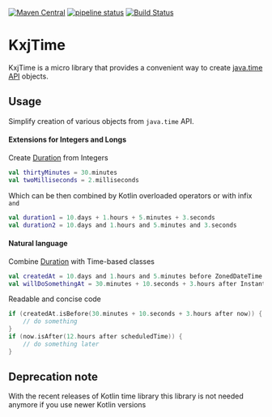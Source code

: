 [![Maven Central](https://maven-badges.herokuapp.com/maven-central/com.sandjelkovic.kxjtime/kxjtime/badge.svg)](https://maven-badges.herokuapp.com/maven-central/com.sandjelkovic.kxjtime/kxjtime/)
[![pipeline status](https://gitlab.com/sandjelkovic/kxjtime/badges/develop/pipeline.svg)](https://gitlab.com/sandjelkovic/kxjtime/commits/develop)
[![Build Status](https://travis-ci.com/sandjelkovic/kxjtime.svg?branch=master)](https://travis-ci.com/sandjelkovic/kxjtime)

# KxjTime
KxjTime is a micro library that provides a convenient way to create [java.time API](https://docs.oracle.com/javase/8/docs/api/java/time/package-summary.html) objects.

## Usage
Simplify creation of various objects from `java.time` API.
#### Extensions for Integers and Longs 
Create [Duration](https://docs.oracle.com/javase/8/docs/api/java/time/Duration.html) from Integers
```kotlin
val thirtyMinutes = 30.minutes
val twoMilliseconds = 2.milliseconds
```
Which can be then combined by Kotlin overloaded operators or with infix `and`
```kotlin
val duration1 = 10.days + 1.hours + 5.minutes + 3.seconds
val duration2 = 10.days and 1.hours and 5.minutes and 3.seconds
```
#### Natural language 
Combine [Duration](https://docs.oracle.com/javase/8/docs/api/java/time/Duration.html) with Time-based classes 
```kotlin
val createdAt = 10.days and 1.hours and 5.minutes before ZonedDateTime.now()
val willDoSomethingAt = 30.minutes + 10.seconds + 3.hours after Instant.now()
```
Readable and concise code
```kotlin
if (createdAt.isBefore(30.minutes + 10.seconds + 3.hours after now)) {
    // do something
}
if (now.isAfter(12.hours after scheduledTime)) {
    // do something later
}
```

## Deprecation note
With the recent releases of Kotlin time library this library is not needed anymore if you use newer Kotlin versions
